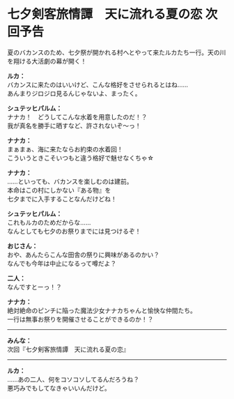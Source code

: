 # 七夕剣客旅情譚　天に流れる夏の恋 次回予告
夏のバカンスのため、七夕祭が開かれる村へとやって来たルカたち一行。天の川を翔ける大活劇の幕が開く！
  
**ルカ：**  
バカンスに来たのはいいけど、こんな格好をさせられるとはね……  
あんまりジロジロ見るんじゃないよ、まったく。  
  
**シュテッヒパルム：**  
ナナカ！　どうしてこんな水着を用意したのだ！？  
我が真名を勝手に晒すなど、許されないぞ～っ！  
  
**ナナカ：**  
まぁまぁ、海に来たならお約束の水着回！  
こういうときこそいつもと違う格好で魅せなくちゃ☆  
  
**ナナカ：**  
……といっても、バカンスを楽しむのは建前。  
本命はこの村にしかない『ある物』を  
七夕までに入手することなんだけどね！  
  
**シュテッヒパルム：**  
これもルカのためだからな……  
なんとしても七夕のお祭りまでには見つけるぞ！  
  
**おじさん：**  
おや、あんたらこんな田舎の祭りに興味があるのかい？  
なんでも今年は中止になるって噂だよ？  
  
**二人：**  
なんですとーっ！？  
  
**ナナカ：**  
絶対絶命のピンチに陥った魔法少女ナナカちゃんと愉快な仲間たち。  
一行は無事お祭りを開催させることができるのか！？  
  

---  
  
**みんな：**  
次回『七夕剣客旅情譚　天に流れる夏の恋』  
  

---  
  
**ルカ：**  
……あの二人、何をコソコソしてるんだろうね？  
悪巧みでもしてなきゃいいんだけど。  
